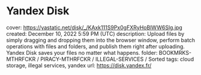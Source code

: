 # Yandex Disk

cover: https://yastatic.net/disk/_/KAxk111S9Px0gFXRyHoBlWW6Slg.jpg
created: December 10, 2022 5:59 PM (UTC)
description: Upload files by simply dragging and dropping them into the browser window, perform batch operations with files and folders, and publish them right after uploading. Yandex Disk saves your files no matter what happens.
folder: BOOKMRKS-MTHRFCKR / PIRACY-MTHRFCKR / ILLEGAL-SERVICES / Sorted
tags: cloud storage, illegal services, yandex
url: https://disk.yandex.fr/